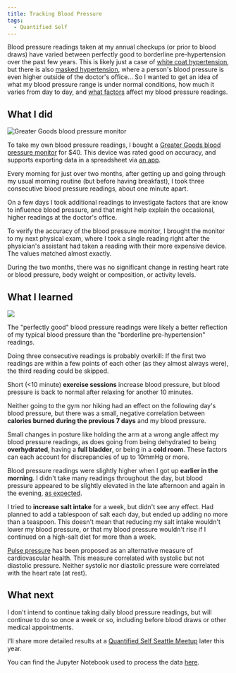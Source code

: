 ```yaml
---
title: Tracking Blood Pressure
tags:
  - Quantified Self
---
```


Blood pressure readings taken at my annual checkups (or prior to blood draws) have varied between perfectly good to borderline pre-hypertension over the past few years. This is likely just a case of [white coat hypertension](https://en.wikipedia.org/wiki/White_coat_hypertension), but there is also [masked hypertension](https://www.nature.com/articles/hr200763), where a person's blood pressure is even higher outside of the doctor's office... So I wanted to get an idea of what my blood pressure range is under normal conditions, how much it varies from day to day, and [what factors](https://www.adctoday.com/blog/why-my-blood-pressure-reading-so-high-10-factors-affect-bp-readings) affect my blood pressure readings.


What I did
----------

![Greater Goods blood pressure monitor](device.jpg)

To take my own blood pressure readings, I bought a [Greater Goods blood pressure monitor](https://greatergoods.com/products/0604) for $40. This device was rated good on accuracy, and supports exporting data in a spreadsheet via [an app](https://play.google.com/store/apps/details?id=com.dmdbrands.balancehealth).

Every morning for just over two months, after getting up and going through my usual morning routine (but before having breakfast), I took three consecutive blood pressure readings, about one minute apart.

On a few days I took additional readings to investigate factors that are know to influence blood pressure, and that might help explain the occasional, higher readings at the doctor's office.

To verify the accuracy of the blood pressure monitor, I brought the monitor to my next physical exam, where I took a single reading right after the physician's assistant had taken a reading with their more expensive device. The values matched almost exactly.

During the two months, there was no significant change in resting heart rate or blood pressure, body weight or composition, or activity levels.


What I learned
--------------

![](daily.png)

The "perfectly good" blood pressure readings were likely a better reflection of my typical blood pressure than the "borderline pre-hypertension" readings.

Doing three consecutive readings is probably overkill: If the first two readings are within a few points of each other (as they almost always were), the third reading could be skipped.

Short (<10 minute) **exercise sessions** increase blood pressure, but blood pressure is back to normal after relaxing for another 10 minutes.

Neither going to the gym nor hiking had an effect on the following day's blood pressure, but there was a small, negative correlation between **calories burned during the previous 7 days** and my blood pressure.

Small changes in posture like holding the arm at a wrong angle affect my blood pressure readings, as does going from being dehydrated to being **overhydrated**, having a **full bladder**, or being in a **cold room**. These factors can each account for discrepancies of up to 10mmHg or more.

Blood pressure readings were slightly higher when I got up **earlier in the morning**. I didn't take many readings throughout the day, but blood pressure appeared to be slightly elevated in the late afternoon and again in the evening, [as expected](https://hellenicjcardiol.org/archive/full_text/2012/6/2012_6_432.pdf).

I tried to **increase salt intake** for a week, but didn't see any effect. Had planned to add a tablespoon of salt each day, but ended up adding no more than a teaspoon. This doesn't mean that reducing my salt intake wouldn't lower my blood pressure, or that my blood pressure wouldn't rise if I continued on a high-salt diet for more than a week.

[Pulse pressure](https://www.ncbi.nlm.nih.gov/books/NBK482408/) has been proposed as an alternative measure of cardiovascular health. This measure correlated with systolic but not diastolic pressure. Neither systolic nor diastolic pressure were correlated with the heart rate (at rest).


What next
---------

I don't intend to continue taking daily blood pressure readings, but will continue to do so once a week or so, including before blood draws or other medical appointments.

I’ll share more detailed results at a [Quantified Self Seattle Meetup](https://www.meetup.com/Quantified-Self-Seattle/) later this year.

You can find the Jupyter Notebook used to process the data [here](https://github.com/ejain/blog/blob/master/source/_posts/2018-12-30-tracking-blood-pressure/blood-pressure.ipynb).
